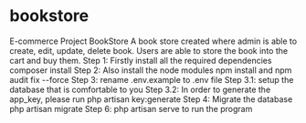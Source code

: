 # bookstore
E-commerce Project BookStore   A book store created where admin is able to create, edit, update, delete book.  Users are able to store the book into the cart and buy them.   Step 1: Firstly install all the required dependencies composer install Step 2: Also install the node modules npm install and npm audit fix --force Step 3: rename .env.example to .env file Step 3.1: setup the database that is comfortable to you Step 3.2: In order to generate the app_key, please run php artisan key:generate Step 4: Migrate the database php artisan migrate Step 6: php artisan serve to run the program
